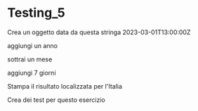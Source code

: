 # Testing_5
Crea un oggetto data da questa stringa 2023-03-01T13:00:00Z

aggiungi un anno

sottrai un mese

aggiungi 7 giorni

Stampa il risultato localizzata per l'Italia

Crea dei test per questo esercizio
